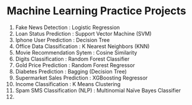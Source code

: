# Machine Learning Practice Projects
<ol>
  <li>Fake News Detection : Logistic Regression <br></li>
  <li>Loan Status Prediction : Support Vector Machine (SVM) <br></li>
  <li>Iphone User Prediction : Decision Tree <br></li>
  <li>Office Data Classification : K Nearest Neighbors (KNN) <br></li>
  <li>Movie Recommendation Sytem : Cosine Similarity <br></li>
  <li>Digits Classification : Random Forest Classifier <br></li>
  <li> Gold Price Prediction : Random Forest Regressor <br></li>
  <li> Diabetes Prediction : Bagging (Decision Tree) <br></li>
  <li> Supermarket Sales Prediction : XGBoosting Regressor <br></li>
  <li> Income Classification : K Means Clustering <br></li>
  <li> Spam SMS Classification (NLP) : Multinomial Naïve Bayes Classifier <br><li>
</ol>
